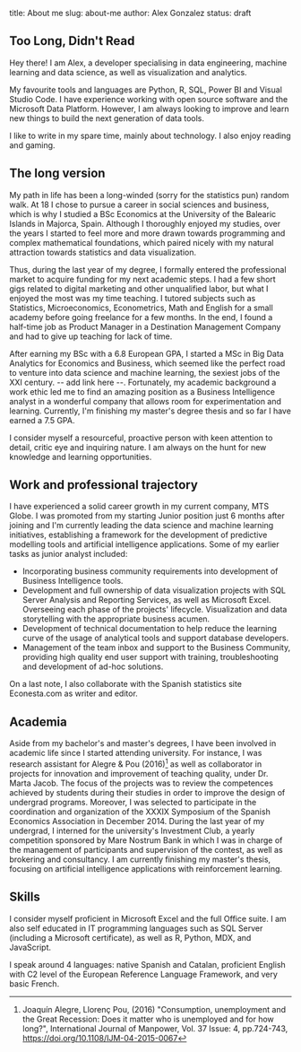 title: About me
slug: about-me
author: Alex Gonzalez
status: draft

## Too Long, Didn't Read

Hey there! I am Alex, a developer specialising in data engineering, machine learning and data science, as well as visualization and analytics.

My favourite tools and languages are Python, R, SQL, Power BI and Visual Studio Code. I have experience working with open source software and the Microsoft Data Platform.
However, I am always looking to improve and learn new things to build the next generation of data tools.

I like to write in my spare time, mainly about technology. I also enjoy reading and gaming.

## The long version

My path in life has been a long-winded (sorry for the statistics pun) random walk. At 18 I chose to pursue a career in social sciences and business, which is why I studied a BSc Economics at the University of the Balearic Islands in Majorca, Spain. Although I thoroughly enjoyed my studies, over the years I started to feel more and more drawn towards programming and complex mathematical foundations, which paired nicely with my natural attraction towards statistics and data visualization.

Thus, during the last year of my degree, I formally entered the professional market to acquire funding for my next academic steps. I had a few short gigs related to digital marketing and other unqualified labor, but what I enjoyed the most was my time teaching.
I tutored subjects such as Statistics, Microeconomics, Econometrics, Math and English for a small academy before going freelance for a few months. In the end, I found a half-time job as Product Manager in a Destination Management Company and had to give up teaching for lack of time.

After earning my BSc with a 6.8 European GPA, I started a MSc in Big Data Analytics for Economics and Business, which seemed like the perfect road to venture into data science and machine learning, the sexiest jobs of the XXI century. -- add link here --. Fortunately, my academic background a work ethic led me to find an amazing position as a Business Intelligence analyst in a wonderful company that allows room for experimentation and learning.
Currently, I'm finishing my master's degree thesis and so far I have earned a 7.5 GPA.

I consider myself a resourceful, proactive person with keen attention to detail, critic eye and inquiring nature. I am always on the hunt for new knowledge and learning opportunities.


##   Work and professional trajectory

I have experienced a solid career growth in my current company, MTS Globe. I was promoted from my starting Junior position just 6 months after joining and I'm currently leading the data science and machine learning initiatives, establishing a framework for the development of predictive modelling tools and artificial intelligence applications.
Some of my earlier tasks as junior analyst included:

* Incorporating business community requirements into development of Business Intelligence tools.
* Development and full ownership of data visualization projects with SQL Server Analysis and Reporting Services, as well as Microsoft Excel. Overseeing each phase of the projects' lifecycle. Visualization and data storytelling with the appropriate business acumen.
* Development of technical documentation to help reduce the learning curve of the usage of analytical tools and support database developers.
* Management of the team inbox and support to the Business Community, providing high quality end user support with training, troubleshooting and development of ad-hoc solutions.

On a last note, I also collaborate with the Spanish statistics site Econesta.com as writer and editor.


## Academia

Aside from my bachelor's and master's degrees, I have been involved in academic life since I started attending university.
For instance, I was research assistant for Alegre & Pou (2016)[^1] as well as collaborator in projects for innovation and improvement of teaching quality, under Dr. Marta Jacob. The focus of the projects was to review the competences achieved by students during their studies in order to improve the design of undergrad programs.
Moreover, I was selected to participate in the coordination and organization of the XXXIX Symposium of the Spanish Economics Association in December 2014.
During the last year of my undergrad, I interned for the university's Investment Club, a yearly competition sponsored by Mare Nostrum Bank in which I was in charge of the management of participants and supervision of the contest, as well as brokering and consultancy.
I am currently finishing my master's thesis, focusing on artificial intelligence applications with reinforcement learning.


##  Skills


I consider myself proficient in Microsoft Excel and the full Office suite. I am also self educated in IT programming languages such as SQL Server (including a Microsoft certificate), as well as R, Python, MDX, and JavaScript.

I speak around 4 languages: native Spanish and Catalan, proficient English with C2 level of the European Reference Language Framework, and very basic French.

[^1]: Joaquín Alegre, Llorenç Pou, (2016) "Consumption, unemployment and the Great Recession: Does it matter who is unemployed and for how long?", International Journal of Manpower, Vol. 37 Issue: 4, pp.724-743, https://doi.org/10.1108/IJM-04-2015-0067 